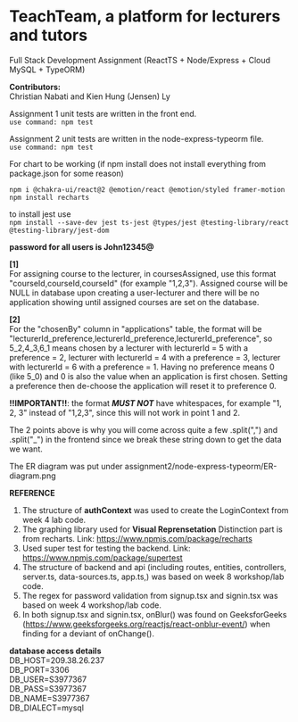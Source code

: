 # TeachTeam, a platform for lecturers and tutors
Full Stack Development Assignment (ReactTS + Node/Express + Cloud MySQL + TypeORM)

**Contributors:**  
Christian Nabati and Kien Hung (Jensen) Ly

Assignment 1 unit tests are written in the front end.  
```use command: npm test```

Assignment 2 unit tests are written in the node-express-typeorm file.  
```use command: npm test```

For chart to be working (if npm install does not install everything from package.json for some reason)  
```
npm i @chakra-ui/react@2 @emotion/react @emotion/styled framer-motion
npm install recharts
```
to install jest use  
```npm install --save-dev jest ts-jest @types/jest @testing-library/react @testing-library/jest-dom```

**password for all users is John12345@**

**[1]**  
For assigning course to the lecturer, in coursesAssigned, use this format "courseId,courseId,courseId" (for example "1,2,3"). Assigned course will be NULL in database upon creating a user-lecturer and there will be no application showing until assigned courses are set on the database. 

**[2]**  
For the "chosenBy" column in "applications" table, the format will be "lecturerId_preference,lecturerId_preference,lecturerId_preference", so 5_2,4_3,6_1 means chosen by a lecturer with lecturerId = 5 with a preference = 2, lecturer with lecturerId = 4 with a preference = 3, lecturer with lecturerId = 6 with a preference = 1. Having no preference means 0 (like 5_0) and 0 is also the value when an application is first chosen. Setting a preference then de-choose the application will reset it to preference 0. 

**!!IMPORTANT!!**: the format ***MUST NOT*** have whitespaces, for example "1, 2, 3" instead of "1,2,3", since this will not work in point 1 and 2.

The 2 points above is why you will come across quite a few .split(",") and .split("_") in the frontend since we break these string down to get the data we want. 

The ER diagram was put under assignment2/node-express-typeorm/ER-diagram.png

**REFERENCE**
1. The structure of **authContext** was used to create the LoginContext from week 4 lab code.
2. The graphing library used for **Visual Reprensetation** Distinction part is from recharts.
Link: https://www.npmjs.com/package/recharts
3. Used super test for testing the backend. 
Link: https://www.npmjs.com/package/supertest
4. The structure of backend and api (including routes, entities, controllers, server.ts, data-sources.ts, app.ts,) was based on week 8 workshop/lab code. 
5. The regex for password validation from signup.tsx and signin.tsx was based on week 4 workshop/lab code.
6. In both signup.tsx and signin.tsx, onBlur() was found on GeeksforGeeks (https://www.geeksforgeeks.org/reactjs/react-onblur-event/) when finding for a deviant of onChange(). 

**database access details**  
DB_HOST=209.38.26.237  
DB_PORT=3306  
DB_USER=S3977367  
DB_PASS=S3977367  
DB_NAME=S3977367  
DB_DIALECT=mysql  


